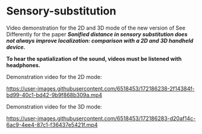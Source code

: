 # Sensory-substitution
Video demonstration for the 2D and 3D mode of the new version of See Differently for the paper  _**Sonified distance in sensory substitution does not always improve localization: comparison with a 2D and 3D handheld device.**_ 

**To hear the spatialization of the sound, videos must be listened with headphones.**

Demonstration video for the 2D mode: 

https://user-images.githubusercontent.com/6518453/172186238-2f14384f-bd99-40c1-bd42-9b9f868b309a.mp4



Demonstration video for the 3D mode:

https://user-images.githubusercontent.com/6518453/172186283-d20af14c-6ac9-4ee4-87c1-f36437e5421f.mp4

